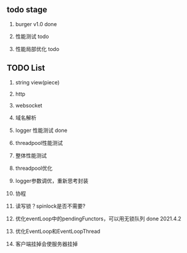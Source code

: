 ## todo stage 

1. burger v1.0 done 

2. 性能测试 todo 

3. 性能局部优化 todo

## TODO List 

1. string view(piece)

2. http 

3. websocket

4. 域名解析

5. logger 性能测试 done

6. threadpool性能测试

7. 整体性能测试

8. threadpool优化

9. logger参数调优，重新思考封装

10. 协程

11. 读写锁？spinlock是否不需要?

12. 优化eventLoop中的pendingFunctors，可以用无锁队列  done 2021.4.2

13. 优化EventLoop和EventLoopThread

14. 客户端挂掉会使服务器挂掉 